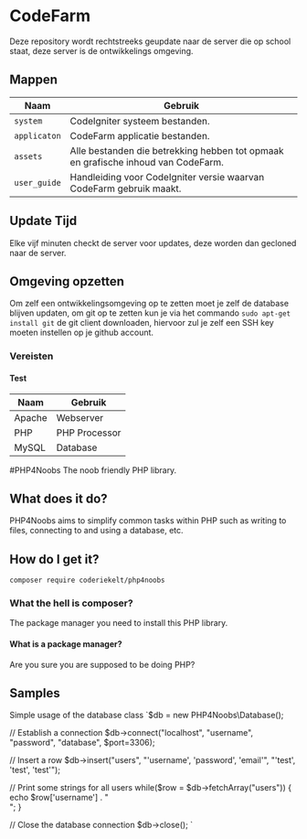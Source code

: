 # CodeFarm

Deze repository wordt rechtstreeks geupdate naar de server die op school staat, deze server is de ontwikkelings omgeving.

## Mappen
Naam | Gebruik
--- | ---
`system` | CodeIgniter systeem bestanden.
`applicaton` | CodeFarm applicatie bestanden.
`assets` | Alle bestanden die betrekking hebben tot opmaak en grafische inhoud van CodeFarm.
`user_guide` | Handleiding voor CodeIgniter versie waarvan CodeFarm gebruik maakt.

## Update Tijd
Elke vijf minuten checkt de server voor updates, deze worden dan gecloned naar de server.

## Omgeving opzetten
Om zelf een ontwikkelingsomgeving op te zetten moet je zelf de database blijven updaten, om git op te zetten kun je via het commando `sudo apt-get install git` de git client downloaden, hiervoor zul je zelf een SSH key moeten instellen op je github account.

### Vereisten
#### Test
Naam | Gebruik
--- | ---
Apache | Webserver
PHP | PHP Processor
MySQL | Database

#PHP4Noobs
The noob friendly PHP library.

## What does it do?
PHP4Noobs aims to simplify common tasks within PHP such as writing to files, connecting to and using a database, etc.

## How do I get it?
`composer require coderiekelt/php4noobs`

### What the hell is composer?
The package manager you need to install this PHP library.

#### What is a package manager?
Are you sure you are supposed to be doing PHP?

## Samples
Simple usage of the database class
`$db = new PHP4Noobs\Database();

// Establish a connection
$db->connect("localhost", "username", "password", "database", $port=3306);

// Insert a row
$db->insert("users", "'username', 'password', 'email'", "'test', 'test', 'test'");

// Print some strings for all users
while($row = $db->fetchArray("users")) {
	echo $row['username'] . "<br>";
}

// Close the database connection
$db->close();
`
